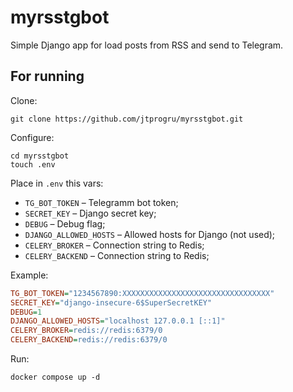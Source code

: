 # myrsstgbot

Simple Django app for load posts from RSS and send to Telegram.

## For running

Clone:
```shell
git clone https://github.com/jtprogru/myrsstgbot.git
```

Configure:
```shell
cd myrsstgbot
touch .env
```
Place in `.env` this vars:
- `TG_BOT_TOKEN` – Telegramm bot token;
- `SECRET_KEY` – Django secret key;
- `DEBUG` – Debug flag;
- `DJANGO_ALLOWED_HOSTS` – Allowed hosts for Django (not used);
- `CELERY_BROKER` – Connection string to Redis;
- `CELERY_BACKEND` – Connection string to Redis;

Example:
```ini
TG_BOT_TOKEN="1234567890:XXXXXXXXXXXXXXXXXXXXXXXXXXXXXXXXX"
SECRET_KEY="django-insecure-6$SuperSecretKEY"
DEBUG=1
DJANGO_ALLOWED_HOSTS="localhost 127.0.0.1 [::1]"
CELERY_BROKER=redis://redis:6379/0
CELERY_BACKEND=redis://redis:6379/0
```

Run:
```shell
docker compose up -d 
```
